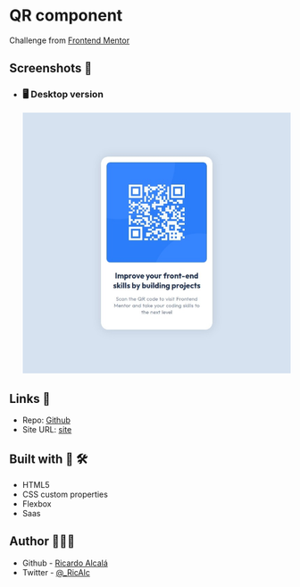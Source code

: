 # QR component

Challenge from [Frontend Mentor](https://www.frontendmentor.io/)

## Screenshots 📸

- ### 🖥️ Desktop version
  ![img](./screenshots/qr-comp.jpeg)

## Links 🔗

- Repo: [Github](https://github.com/RicAlc/Portfolio/tree/main/Front-end/QRcomponent)
- Site URL: [site](https://ricalc.github.io/Portfolio/Front-end/QRcomponent/qr-component.html)

## Built with 🧰 🛠️

- HTML5
- CSS custom properties
- Flexbox
- Saas

## Author 🧑🏽‍💻

- Github - [Ricardo Alcalá](https://www.github.com/RicAlc)
- Twitter - [@\_RicAlc](https://twitter.com/_RicAlc)
